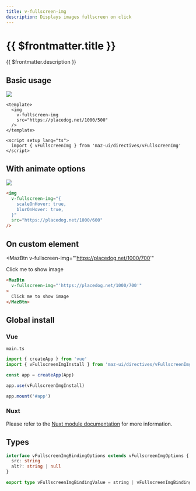 ```yaml
---
title: v-fullscreen-img
description: Displays images fullscreen on click
---
```



# {{ $frontmatter.title }}

{{ $frontmatter.description }}

## Basic usage

<img
  v-fullscreen-img
  src="https://placedog.net/1000/500"
/>

```vue
<template>
  <img
    v-fullscreen-img
    src="https://placedog.net/1000/500"
  />
</template>

<script setup lang="ts">
  import { vFullscreenImg } from 'maz-ui/directives/vFullscreenImg'
</script>
```

## With animate options

<img
  v-fullscreen-img="{
    scaleOnHover: true,
    blurOnHover: true,
  }"
  src="https://placedog.net/1000/600"
/>

```html
<img
  v-fullscreen-img="{
    scaleOnHover: true,
    blurOnHover: true,
  }"
  src="https://placedog.net/1000/600"
/>
```

## On custom element

<MazBtn
  v-fullscreen-img="'https://placedog.net/1000/700'"
>
  Click me to show image
</MazBtn>

```html
<MazBtn
  v-fullscreen-img="'https://placedog.net/1000/700'"
>
  Click me to show image
</MazBtn>
```

## Global install

### Vue

`main.ts`

```ts
import { createApp } from 'vue'
import { vFullscreenImgInstall } from 'maz-ui/directives/vFullscreenImg'

const app = createApp(App)

app.use(vFullscreenImgInstall)

app.mount('#app')
```

### Nuxt

Please refer to the [Nuxt module documentation](./../guide/nuxt.md) for more information.

## Types

```ts
interface vFullscreenImgBindingOptions extends vFullscreenImgOptions {
  src: string
  alt?: string | null
}

export type vFullscreenImgBindingValue = string | vFullscreenImgBindingOptions | undefined
```

<script setup lang="ts">
  import { vFullscreenImg } from 'maz-ui/directives/vFullscreenImg'
</script>
